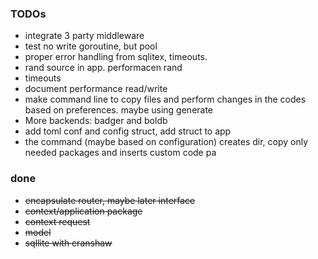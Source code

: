 ### TODOs

- integrate 3 party middleware
- test no write goroutine, but pool
- proper error handling from sqlitex, timeouts.
- rand source in app. performacen rand
- timeouts 
- document performance read/write 
- make command line to copy files and perform changes in the codes based on preferences. maybe using generate
- More backends: badger and boldb
- add toml conf and config struct, add struct to app
- the command (maybe based on configuration) creates dir, copy only needed packages and inserts custom code pa

### done

- ~~encapsulate router, maybe later interface~~
- ~~context/application package~~
- ~~context request~~
- ~~model~~
- ~~sqllite with cranshaw~~
